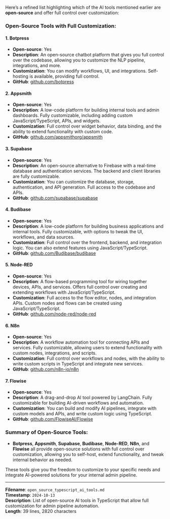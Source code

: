 Here’s a refined list highlighting which of the AI tools mentioned earlier are **open-source** and offer full control over customization:

### **Open-Source Tools with Full Customization**:

#### 1. **Botpress**
   - **Open-source**: Yes
   - **Description**: An open-source chatbot platform that gives you full control over the codebase, allowing you to customize the NLP pipeline, integrations, and more.
   - **Customization**: You can modify workflows, UI, and integrations. Self-hosting is available, providing full control.
   - **GitHub**: [github.com/botpress](https://github.com/botpress/botpress)

#### 2. **Appsmith**
   - **Open-source**: Yes
   - **Description**: A low-code platform for building internal tools and admin dashboards. Fully customizable, including adding custom JavaScript/TypeScript, APIs, and widgets.
   - **Customization**: Full control over widget behavior, data binding, and the ability to extend functionality with custom code.
   - **GitHub**: [github.com/appsmithorg/appsmith](https://github.com/appsmithorg/appsmith)

#### 3. **Supabase**
   - **Open-source**: Yes
   - **Description**: An open-source alternative to Firebase with a real-time database and authentication services. The backend and client libraries are fully customizable.
   - **Customization**: You can customize the database, storage, authentication, and API generation. Full access to the codebase and APIs.
   - **GitHub**: [github.com/supabase/supabase](https://github.com/supabase/supabase)

#### 4. **Budibase**
   - **Open-source**: Yes
   - **Description**: A low-code platform for building business applications and internal tools. Fully customizable, with options to tweak the UI, workflows, and data sources.
   - **Customization**: Full control over the frontend, backend, and integration logic. You can also extend features using JavaScript/TypeScript.
   - **GitHub**: [github.com/Budibase/budibase](https://github.com/Budibase/budibase)

#### 5. **Node-RED**
   - **Open-source**: Yes
   - **Description**: A flow-based programming tool for wiring together devices, APIs, and services. Offers full control over creating and extending workflows with JavaScript/TypeScript.
   - **Customization**: Full access to the flow editor, nodes, and integration APIs. Custom nodes and flows can be created using JavaScript/TypeScript.
   - **GitHub**: [github.com/node-red/node-red](https://github.com/node-red/node-red)

#### 6. **N8n**
   - **Open-source**: Yes
   - **Description**: A workflow automation tool for connecting APIs and services. Fully customizable, allowing users to extend functionality with custom nodes, integrations, and scripts.
   - **Customization**: Full control over workflows and nodes, with the ability to write custom scripts in TypeScript and integrate new services.
   - **GitHub**: [github.com/n8n-io/n8n](https://github.com/n8n-io/n8n)

#### 7. **Flowise**
   - **Open-source**: Yes
   - **Description**: A drag-and-drop AI tool powered by LangChain. Fully customizable for building AI-driven workflows and automation.
   - **Customization**: You can build and modify AI pipelines, integrate with custom models and APIs, and write custom logic using TypeScript.
   - **GitHub**: [github.com/FlowiseAI/Flowise](https://github.com/FlowiseAI/Flowise)

### **Summary of Open-Source Tools**:
- **Botpress**, **Appsmith**, **Supabase**, **Budibase**, **Node-RED**, **N8n**, and **Flowise** all provide open-source solutions with full control over customization, allowing you to self-host, extend functionality, and tweak internal behavior as needed.

These tools give you the freedom to customize to your specific needs and integrate AI-powered solutions for your internal admin pipeline.

---

**Filename**: `open_source_typescript_ai_tools.md`  
**Timestamp**: `2024-10-13`  
**Description**: List of open-source AI tools in TypeScript that allow full customization for admin pipeline automation.  
**Length**: 39 lines, 2820 characters
